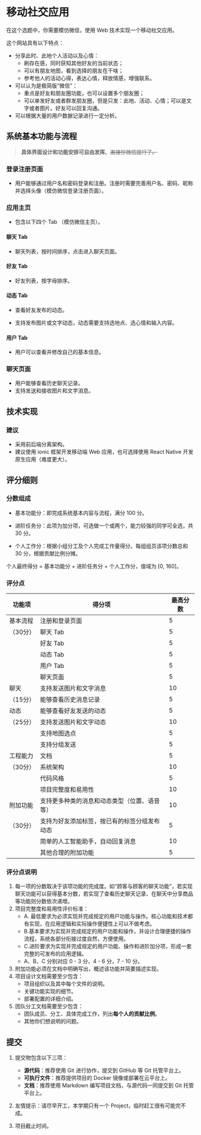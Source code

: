 # 移动社交应用

在这个选题中，你需要模仿微信，使用 Web 技术实现一个移动社交应用。

这个网站具有以下特点：

- 分享此时、此地个人活动以及心情：
  - 刷存在感，同时获知其他好友的当前状态；
  - 可以有朋友地图，看到选择的朋友在干啥；
  - 参考他人的活动心得，表达心情，释放情感，增强联系。
- 可以认为是极简版“微信”：
  - 重点是好友和朋友圈功能，也可以设置多个朋友圈；
  - 可以单发好友或者群发朋友圈，但是只发：此地、活动、心情；可以是文字或者图片。好友可以回复沟通。
- 可以根据大量的用户数据记录进行一定分析。

## 系统基本功能与流程

> **具体界面设计和功能安排可自由发挥**。~~直接抄微信就行了。~~

### 登录注册页面

- 用户能够通过用户名和密码登录和注册。注册时需要完善用户名、密码、昵称并选择头像（模仿微信登录注册页面）。

### 应用主页

- 包含以下四个 Tab （模仿微信主页）。

#### 聊天 Tab

- 聊天列表，按时间排序，点击进入聊天页面。

#### 好友 Tab

- 好友列表，按字母排序。

#### 动态 Tab

- 查看好友发布的动态。


- 支持发布图片或文字动态，动态需要支持选地点、选心情和输入内容。

#### 用户 Tab

- 用户可以查看并修改自己的基本信息。

### 聊天页面

- 用户能够查看历史聊天记录。
- 支持发送和接收图片和文字消息。

## 技术实现

### 建议

- 采用前后端分离架构。
- 建议使用 ionic 框架开发移动端 Web 应用，也可选择使用 React Native 开发原生应用（难度更大）。

## 评分细则

### 分数组成

- 基本功能分：即完成系统基本内容与流程，满分 100 分。

- 进阶任务分：此项为加分项，可选做一个或两个，能力较强的同学可全选，共 30 分。

- 个人工作分：根据小组分工及个人完成工作量得分。每组组员该项分数总和 30 分，根据贡献比例分摊。

个人最终得分 = 基本功能分 + 进阶任务分 + 个人工作分，值域为 [0, 160]。

### 评分点

| 功能项   | 得分项                    | 最高分数 |
| ----- | ---------------------- | ---- |
| 基本流程  | 注册和登录页面                | 5    |
| （30分） | 聊天 Tab                 | 5    |
|       | 好友 Tab                 | 5    |
|       | 动态 Tab                 | 5    |
|       | 用户 Tab                 | 5    |
|       | 聊天页面                   | 5    |
| 聊天    | 支持发送图片和文字消息            | 10   |
| （15分） | 能够查看历史消息记录             | 5    |
| 动态    | 能够查看好友发送的动态            | 5    |
| （25分） | 支持发送图片和文字动态            | 10   |
|       | 支持地图选点                 | 5    |
|       | 支持分组发送                 | 5    |
| 工程能力  | 文档                     | 5    |
| （30分） | 系统架构                   | 10   |
|       | 代码风格                   | 5    |
|       | 项目完整度和易用性              | 10   |
| 附加功能  | 支持更多种类的消息和动态类型（位置、语音等） | 10   |
| （30分） | 支持为好友添加标签，按已有的标签分组发布动态 | 5    |
|       | 简单的人工智能助手，自动回复消息       | 10   |
|       | 其他合理的附加功能              | 5    |

### 评分点说明

 1. 每一项的分数取决于该项功能的完成度。如“顾客与顾客的聊天功能”，若实现聊天功能可以获得基本分数，若实现了查看历史聊天记录、在聊天中分享商品等功能则分数依次递增。
 2. 项目完整度和易用性评价标准：
    - A.	最低要求为必须实现并完成规定的用户功能与操作。核心功能和技术都有实现，在应用逻辑和实际操作便捷性上可以不做考虑。
    - B.基本要求为实现并完成规定的用户功能和操作，并设计合理便捷的操作流程，系统各部分衔接过度自然，方便使用。
    - C.进阶要求为实现并完成规定的用户功能、操作和进阶加分项，形成一套完整的可发布的应用逻辑。
    - A、B、C 分别对应 0 - 3 分，4 - 6 分，7 - 10 分。
 3. 附加功能必须在文档中明确写出，概述该功能并简要描述实现。
 4. 项目设计文档需要至少包含：
    - 项目组织以及其中每个文件的说明。
    - 关键功能实现的细节。
    - 部署配置的详细介绍。
 5. 团队分工文档需要至少包含：
    - 团队成员、分工、具体完成工作，列出**每个人的贡献比例**。
    - 其他你们想说明的问题。

## 提交

1. 提交物包含以下三项：

   - **源代码**：推荐使用 Git 进行协作，提交到 GitHub 等 Git 托管平台上。
   - **可执行文件**：推荐提供项目的 Docker 镜像或部署在云平台上。
   - **文档**：推荐使用 Markdown 编写项目文档，与源代码一同提交到 Git 托管平台上。
2. 友情提示：请尽早开工，本学期只有一个 Project，临时赶工很有可能完不成。
3. 项目截止时间。